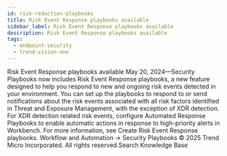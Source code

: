 ```yaml
---
id: risk-reduction-playbooks
title: Risk Event Response playbooks available
sidebar_label: Risk Event Response playbooks available
description: Risk Event Response playbooks available
tags:
  - endpoint-security
  - trend-vision-one
---
```


 Risk Event Response playbooks available May 20, 2024—Security Playbooks now includes Risk Event Response playbooks, a new feature designed to help you respond to new and ongoing risk events detected in your environment. You can set up the playbooks to respond to or send notifications about the risk events associated with all risk factors identified in Threat and Exposure Management, with the exception of XDR detection. For XDR detection related risk events, configure Automated Response Playbooks to enable automatic actions in response to high-priority alerts in Workbench. For more information, see Create Risk Event Response playbooks. Workflow and Automation → Security Playbooks © 2025 Trend Micro Incorporated. All rights reserved.Search Knowledge Base